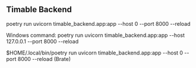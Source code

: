 ## Timable Backend

poetry run uvicorn timable_backend.app:app --host 0 --port 8000 --reload

Windows command: poetry run uvicorn timable_backend.app:app --host 127.0.0.1 --port 8000 --reload

$HOME/.local/bin/poetry run uvicorn timable_backend.app:app --host 0 --port 8000 --reload (Brate)
